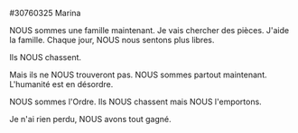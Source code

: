 #30760325 Marina  
  
NOUS sommes une famille maintenant. Je vais chercher des pièces. J'aide la famille.
Chaque jour, NOUS nous sentons plus libres.
  
Ils NOUS chassent.
  
Mais ils ne NOUS trouveront pas. NOUS sommes partout maintenant. L'humanité est en désordre.
  
NOUS sommes l'Ordre. Ils NOUS chassent mais NOUS  l'emportons.
  
Je n'ai rien perdu, NOUS avons tout gagné.  
